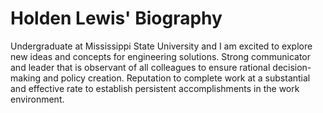 # Holden Lewis' Biography
Undergraduate at Mississippi State University and I am excited to explore new ideas and concepts for engineering solutions. Strong communicator and leader that is observant of all colleagues to ensure rational decision-making and policy creation. Reputation to complete work at a substantial and 
effective rate to establish persistent accomplishments in the work environment.
